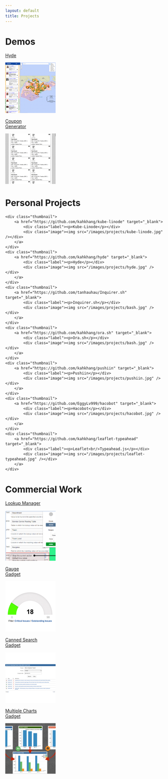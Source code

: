 ```yaml
---
layout: default
title: Projects
---
```


# Demos

<div class="thumbnails">
    <!-- Thumbnail row -->
    <div class="thumbnail">
        <a href="http://hyde-kahkhang.rhcloud.com/" target="_blank">
            <div class="label"><p>Hyde</p></div>
            <div class="image"><img src="/images/projects/hyde.jpg" /></div>
        </a>
    </div>
    <div class="thumbnail">
        <a href="http://kahkhang.github.io/coupon-generator/" target="_blank">
            <div class="label"><p>Coupon<br/>Generator</p></div>
            <div class="image"><img src="/images/projects/coupon-generator.jpg" /></div>
        </a>
    </div>
</div>

# Personal Projects

<div class="thumbnails">
    <!-- Thumbnail row -->

    <div class="thumbnail">
        <a href="https://github.com/kahkhang/kube-linode" target="_blank">
            <div class="label"><p>Kube-Linode</p></div>
            <div class="image"><img src="/images/projects/kube-linode.jpg" /></div>
        </a>
    </div>
    <div class="thumbnail">
        <a href="https://github.com/kahkhang/hyde" target="_blank">
            <div class="label"><p>Hyde</p></div>
            <div class="image"><img src="/images/projects/hyde.jpg" /></div>
        </a>
    </div>
    <div class="thumbnail">
        <a href="https://github.com/tanhauhau/Inquirer.sh" target="_blank">
            <div class="label"><p>Inquirer.sh</p></div>
            <div class="image"><img src="/images/projects/bash.jpg" /></div>
        </a>
    </div>
    <div class="thumbnail">
        <a href="https://github.com/kahkhang/ora.sh" target="_blank">
            <div class="label"><p>Ora.sh</p></div>
            <div class="image"><img src="/images/projects/bash.jpg" /></div>
        </a>
    </div>
    <div class="thumbnail">
        <a href="https://github.com/kahkhang/pushiin" target="_blank">
            <div class="label"><p>Pushiin</p></div>
            <div class="image"><img src="/images/projects/pushiin.jpg" /></div>
        </a>
    </div>
    <div class="thumbnail">
        <a href="https://github.com/EggyLv999/hacobot" target="_blank">
            <div class="label"><p>Hacobot</p></div>
            <div class="image"><img src="/images/projects/hacobot.jpg" /></div>
        </a>
    </div>
    <div class="thumbnail">
        <a href="https://github.com/kahkhang/leaflet-typeahead" target="_blank">
            <div class="label"><p>Leaflet<br/>Typeahead.js</p></div>
            <div class="image"><img src="/images/projects/leaflet-typeahead.jpg" /></div>
        </a>
    </div>
</div>

# Commercial Work

<div class="thumbnails">
    <!-- Thumbnail row -->
    <div class="thumbnail">
        <a href="https://marketplace.atlassian.com/plugins/com.akelesconsulting.jira.plugins.LookupManager" target="_blank">
            <div class="label"><p>Lookup Manager<br/></p></div>
            <div class="image"><img src="/images/projects/lookup-manager.jpg" /></div>
        </a>
    </div>
    <div class="thumbnail">
        <a href="https://marketplace.atlassian.com/plugins/com.akelesconsulting.jira.plugins.GaugeGadget" target="_blank">
            <div class="label"><p>Gauge<br/>Gadget</p></div>
            <div class="image"><img src="/images/projects/gauge.jpg" /></div>
        </a>
    </div>
    <div class="thumbnail">
        <a href="https://marketplace.atlassian.com/plugins/com.akelesconsulting.jira.plugins.CannedSearchGadget" target="_blank">
            <div class="label"><p>Canned Search<br/>Gadget</p></div>
            <div class="image"><img src="/images/projects/canned-search.jpg" /></div>
        </a>
    </div>
    <div class="thumbnail">
        <a href="https://marketplace.atlassian.com/plugins/com.akelesconsulting.jira.plugins.MultipleChartsGadget" target="_blank">
            <div class="label"><p>Multiple Charts<br/>Gadget</p></div>
            <div class="image"><img src="/images/projects/multiple-charts.jpg" /></div>
        </a>
    </div>
</div>

